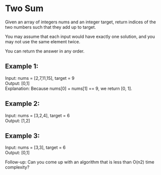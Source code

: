 # Two Sum

Given an array of integers nums and an integer target, return indices of the two numbers such that they add up to target.

You may assume that each input would have exactly one solution, and you may not use the same element twice.

You can return the answer in any order.

## Example 1:

Input: nums = [2,7,11,15], target = 9\
Output: [0,1]\
Explanation: Because nums[0] + nums[1] == 9, we return [0, 1].

## Example 2:

Input: nums = [3,2,4], target = 6\
Output: [1,2]

## Example 3:

Input: nums = [3,3], target = 6\
Output: [0,1]
 
Follow-up: Can you come up with an algorithm that is less than O(n2) time complexity?

